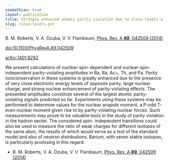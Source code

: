 ```yaml
---
usemathjax: true
layout: publication
title: Strongly enhanced atomic parity violation due to close levels of opposite parity
slug: close-levels-pnc
---
```


B. M. Roberts, V. A. Dzuba, V. V. Flambaum, [Phys. Rev. A **89**, 042509 (2014)](http://dx.doi.org/10.1103/PhysRevA.89.042509)

[doi:10.1103/PhysRevA.89.042509](http://dx.doi.org/10.1103/PhysRevA.89.042509)

[arXiv:1401.6262](http://arxiv.org/abs/1401.6262)

We present calculations of nuclear-spin-dependent and nuclear-spin-independent parity-violating amplitudes in Ba, Ra, Ac+, Th, and Pa. Parity nonconservation in these systems is greatly enhanced due to the presence of very close electronic energy levels of opposite parity, large nuclear charge, and strong nuclear enhancement of parity-violating effects. The presented amplitudes constitute several of the largest atomic parity-violating signals predicted so far. Experiments using these systems may be performed to determine values for the nuclear anapole moment, a P-odd T-even nuclear moment given rise to by parity-violating nuclear forces. Such measurements may prove to be valuable tools in the study of parity violation in the hadron sector. The considered spin- independent transitions could also be used to measure the ratio of weak charges for different isotopes of the same atom, the results of which would serve as a test of the standard model and also of neutron distributions. Barium, with seven stable isotopes, is particularly promising in this regard.

 * B. M. Roberts, V. A. Dzuba, V. V. Flambaum, [Phys. Rev. A **89**, 042509 (2014)](http://dx.doi.org/10.1103/PhysRevA.89.042509)
